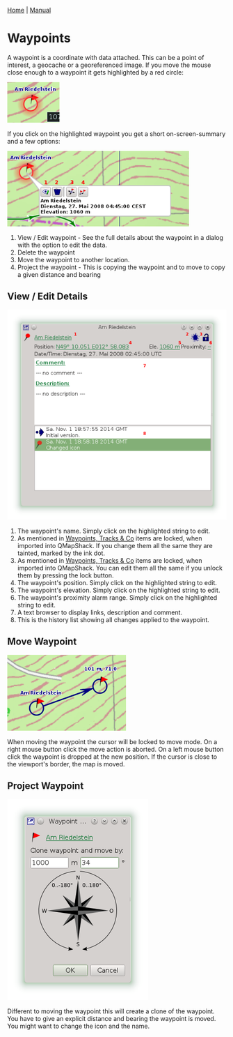 [Home](Home) | [Manual](DocMain)

# Waypoints

A waypoint is a coordinate with data attached. This can be a point of interest, a geocache or a georeferenced image. If you move the mouse close enough to a waypoint it gets highlighted by a red circle:

![maproom1.png](images/DocGisItemsWpt/maproom1.png)

If you click on the highlighted waypoint you get a short on-screen-summary and a few options:

![maproom2.png](images/DocGisItemsWpt/maproom2.png)

1. View / Edit waypoint - See the full details about the waypoint in a dialog with the option to edit the data.
2. Delete the waypoint
3. Move the waypoint to another location.
4. Project the waypoint - This is copying the waypoint and to move to copy a given distance and bearing

## View / Edit Details

![maproom3.png](images/DocGisItemsWpt/maproom3.png)

1. The waypoint's name. Simply click on the highlighted string to edit.
2. As mentioned in [Waypoints, Tracks & Co](DocGisItems) items are locked, when imported into QMapShack. If you change them all the same they are tainted, marked by the ink dot.
3. As mentioned in [Waypoints, Tracks & Co](DocGisItems) items are locked, when imported into QMapShack. You can edit them all the same if you unlock them by pressing the lock button.
4. The waypoint's position. Simply click on the highlighted string to edit.
5. The waypoint's elevation. Simply click on the highlighted string to edit.
6. The waypoint's proximity alarm range. Simply click on the highlighted string to edit.
7.  A text browser to display links, description and comment.
8. This is the history list showing all changes applied to the waypoint.

## Move Waypoint

![maproom4.png](images/DocGisItemsWpt/maproom4.png)

When moving the waypoint the cursor will be locked to move mode. On a right mouse button click the move action is aborted. On a left mouse button click the waypoint is dropped at the new position. If the cursor is close to the viewport's border, the map is moved. 

## Project Waypoint

![maproom5.png](images/DocGisItemsWpt/maproom5.png)

Different to moving the waypoint this will create a clone of the waypoint. You have to give an explicit distance and bearing the waypoint is moved. You might want to change the icon and the name.
